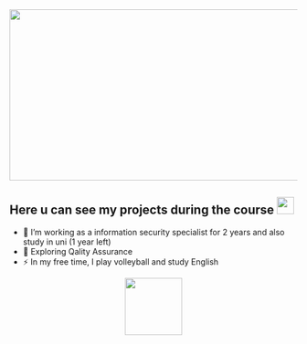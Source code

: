 <div align="center">
  <img src="https://media.giphy.com/media/dWesBcTLavkZuG35MI/giphy.gif" width="600" height="300"/>
</div>

## Here u can see my projects during the course  <img src="https://media.giphy.com/media/WUlplcMpOCEmTGBtBW/giphy.gif" width="30"> 
- :telescope: I’m working as a information security specialist for 2 years and also study in uni (1 year left) 
- :seedling: Exploring Qality Assurance
- :zap: In my free time, I play volleyball and study English
<div id="header" align="center">
  <img src="https://media.giphy.com/media/3o7WTL4qQCbbLLV2Pm/giphy.gif" width="100"/>
</div>
